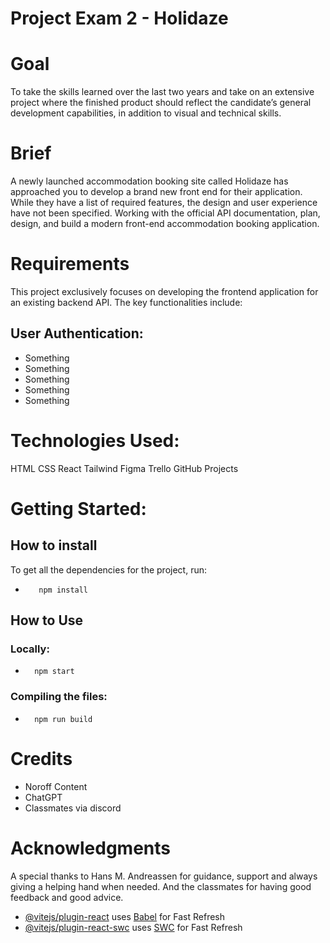# Project Exam 2 - Holidaze

# Goal

To take the skills learned over the last two years and take on an extensive project where the finished product should reflect the candidate’s general development capabilities, in addition to visual and technical skills.

# Brief 

A newly launched accommodation booking site called Holidaze has approached you to develop a brand new front end for their application. While they have a list of required features, the design and user experience have not been specified. Working with the official API documentation, plan, design, and build a modern front-end accommodation booking application.

# Requirements 

This project exclusively focuses on developing the frontend application for an existing backend API. The key functionalities include:

## User Authentication: 

* Something
* Something
* Something
* Something
* Something

# Technologies Used:

HTML
CSS
React
Tailwind
Figma
Trello
GitHub Projects

# Getting Started:

## How to install

To get all the dependencies for the project, run:

*        npm install

## How to Use

### Locally:
*       npm start

### Compiling the files:
*       npm run build

# Credits

- Noroff Content
- ChatGPT
- Classmates via discord

# Acknowledgments 

A special thanks to Hans M. Andreassen for guidance, support and always giving a helping hand when needed. And the classmates for having good feedback and good advice.



- [@vitejs/plugin-react](https://github.com/vitejs/vite-plugin-react/blob/main/packages/plugin-react/README.md) uses [Babel](https://babeljs.io/) for Fast Refresh
- [@vitejs/plugin-react-swc](https://github.com/vitejs/vite-plugin-react-swc) uses [SWC](https://swc.rs/) for Fast Refresh

